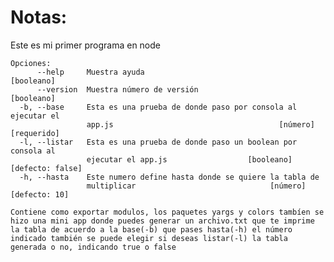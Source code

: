 # Notas:

Este es mi primer programa en node

```
Opciones:
      --help     Muestra ayuda                                        [booleano]
      --version  Muestra número de versión                            [booleano]
  -b, --base     Esta es una prueba de donde paso por consola al ejecutar el
                 app.js                                     [número] [requerido]
  -l, --listar   Esta es una prueba de donde paso un boolean por consola al
                 ejecutar el app.js                  [booleano] [defecto: false]
  -h, --hasta    Este numero define hasta donde se quiere la tabla de
                 multiplicar                              [número] [defecto: 10]
```
`Contiene como exportar modulos, los paquetes yargs y colors
tambíen se hizo una mini app donde puedes generar un archivo.txt que te imprime
la tabla de acuerdo a la base(-b) que pases hasta(-h) el número indicado
también se puede elegir si deseas listar(-l) la tabla generada o no,
indicando true o false`